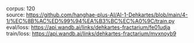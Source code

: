 corpus: 120  
source: https://github.com/hanghae-plus-AI/AI-1-Dehkartes/blob/main/4-1/%EC%8B%AC%ED%99%94%EA%B3%BC%EC%A0%9C/train.py  
eval/loss: https://api.wandb.ai/links/dehkartes-fractarium/fe01udja  
train/loss: https://api.wandb.ai/links/dehkartes-fractarium/mvxnoyb9
